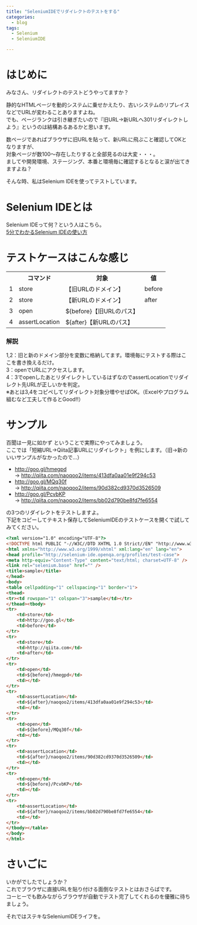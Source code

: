 ```yaml
---
title: "SeleniumIDEでリダイレクトのテストをする"
categories:
  - blog
tags:
  - Selenium
  - SeleniumIDE

---
```


# はじめに  
みなさん、リダイレクトのテストどうやってますか？  
  
静的なHTMLページを動的システムに乗せかえたり、古いシステムのリプレイスなどでURLが変わることありますよね。  
でも、ページランクは引き継ぎたいので『旧URL→新URLへ301リダイレクトしよう』というのは結構あるあるかと思います。  
  
数ページであればブラウザに旧URLを貼って、新URLに飛ぶこと確認してOKとなりますが、  
対象ページが数100～存在したりすると全部見るのは大変・・・。  
ましてや開発環境、ステージング、本番と環境毎に確認するとなると涙が出てきますよね？  
  
そんな時、私はSelenium IDEを使ってテストしています。  
  
# Selenium IDEとは  
Selenium IDEって何？という人はこちら。  
[5分でわかるSelenium IDEの使い方](http://qiita.com/naoqoo2/items/90d382cd9370d3526509)  
  
# テストケースはこんな感じ  
  
<table>  
<tr>  
	<th></th>  
	<th>コマンド</th>  
	<th>対象</th>  
	<th>値</th>  
</tr>  
<tr>  
	<td>1</td>  
	<td>store</td>  
	<td>【旧URLのドメイン】</td>  
	<td>before</td>  
</tr>  
	<td>2</td>  
	<td>store</td>  
	<td>【新URLのドメイン】</td>  
	<td>after</td>  
</tr>  
<tr>  
	<td>3</td>  
	<td>open</td>  
	<td>${before}【旧URLのパス】</td>  
	<td></td>  
</tr>  
<tr>  
	<td>4</td>  
	<td>assertLocation</td>  
	<td>${after}【新URLのパス】</td>  
	<td></td>  
</tr>  
</tbody></table>  
  
### 解説  
1,2：旧と新のドメイン部分を変数に格納してます。環境毎にテストする際はここを書き換えるだけ。  
3：openでURLにアクセスします。  
4：3でopenしたあとリダイレクトしているはずなのでassertLocationでリダイレクト先URLが正しいかを判定。  
※あとは3,4をコピペしてリダイレクト対象分増やせばOK。（Excelやプログラム組むなど工夫して作るとGood!!）  
  
# サンプル  
百聞は一見に如かず ということで実際にやってみましょう。  
ここでは「短縮URL→Qiita記事URLにリダイレクト」を例にします。（旧→新のいいサンプルがなかったので…）  
  
* http://goo.gl/hmegpd  
→ http://qiita.com/naoqoo2/items/413dfa0aa01e9f294c53  
* http://goo.gl/MQq30f  
→ http://qiita.com/naoqoo2/items/90d382cd9370d3526509  
* http://goo.gl/PcvbKP  
→ http://qiita.com/naoqoo2/items/bb02d790be8fd7fe6554  
  
の3つのリダイレクトをテストしますよ。  
下記をコピーしてテキスト保存してSeleniumIDEのテストケースを開くで試してみてください。  
  


```html
<?xml version="1.0" encoding="UTF-8"?>
<!DOCTYPE html PUBLIC "-//W3C//DTD XHTML 1.0 Strict//EN" "http://www.w3.org/TR/xhtml1/DTD/xhtml1-strict.dtd">
<html xmlns="http://www.w3.org/1999/xhtml" xml:lang="en" lang="en">
<head profile="http://selenium-ide.openqa.org/profiles/test-case">
<meta http-equiv="Content-Type" content="text/html; charset=UTF-8" />
<link rel="selenium.base" href="" />
<title>sample</title>
</head>
<body>
<table cellpadding="1" cellspacing="1" border="1">
<thead>
<tr><td rowspan="1" colspan="3">sample</td></tr>
</thead><tbody>
<tr>
	<td>store</td>
	<td>http://goo.gl</td>
	<td>before</td>
</tr>
<tr>
	<td>store</td>
	<td>http://qiita.com</td>
	<td>after</td>
</tr>
<tr>
	<td>open</td>
	<td>${before}/hmegpd</td>
	<td></td>
</tr>
<tr>
	<td>assertLocation</td>
	<td>${after}/naoqoo2/items/413dfa0aa01e9f294c53</td>
	<td></td>
</tr>
<tr>
	<td>open</td>
	<td>${before}/MQq30f</td>
	<td></td>
</tr>
<tr>
	<td>assertLocation</td>
	<td>${after}/naoqoo2/items/90d382cd9370d3526509</td>
	<td></td>
</tr>
<tr>
    <td>open</td>
    <td>${before}/PcvbKP</td>
    <td></td>
</tr>
<tr>
    <td>assertLocation</td>
    <td>${after}/naoqoo2/items/bb02d790be8fd7fe6554</td>
    <td></td>
</tr>
</tbody></table>
</body>
</html>

```

# さいごに  
いかがでしたでしょうか？  
これでブラウザに直接URLを貼り付ける面倒なテストとはおさらばです。  
コーヒーでも飲みながらブラウザが自動でテスト完了してくれるのを優雅に待ちましょう。  
  
それではステキなSeleniumIDEライフを。  
  
